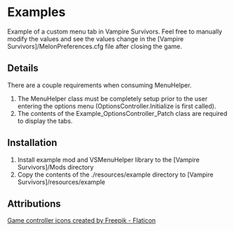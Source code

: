 # Examples
Example of a custom menu tab in Vampire Survivors. Feel free to manually modify the values and see the values change in the [Vampire Survivors]/MelonPreferences.cfg file after closing the game.

## Details
There are a couple requirements when consuming MenuHelper.

1. The MenuHelper class must be completely setup prior to the user entering the options menu (OptionsController.Initialize is first called).
2. The contents of the Example_OptionsController_Patch class are required to display the tabs.

## Installation
1. Install example mod and VSMenuHelper library to the [Vampire Survivors]/Mods directory
2. Copy the contents of the ./resources/example directory to [Vampire Survivors]/resources/example

## Attributions
<a href="https://www.flaticon.com/free-icons/game-controller" title="game controller icons">Game controller icons created by Freepik - Flaticon</a>
